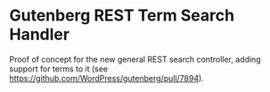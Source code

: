 # Gutenberg REST Term Search Handler

Proof of concept for the new general REST search controller, adding support for terms to it (see https://github.com/WordPress/gutenberg/pull/7894).
